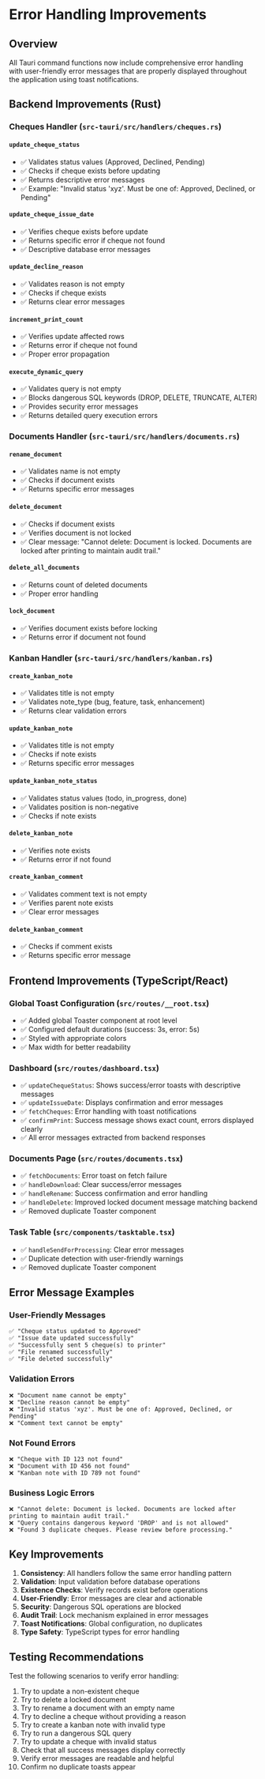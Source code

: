 # Error Handling Improvements

## Overview
All Tauri command functions now include comprehensive error handling with user-friendly error messages that are properly displayed throughout the application using toast notifications.

## Backend Improvements (Rust)

### Cheques Handler (`src-tauri/src/handlers/cheques.rs`)

#### `update_cheque_status`
- ✅ Validates status values (Approved, Declined, Pending)
- ✅ Checks if cheque exists before updating
- ✅ Returns descriptive error messages
- ✅ Example: "Invalid status 'xyz'. Must be one of: Approved, Declined, or Pending"

#### `update_cheque_issue_date`
- ✅ Verifies cheque exists before update
- ✅ Returns specific error if cheque not found
- ✅ Descriptive database error messages

#### `update_decline_reason`
- ✅ Validates reason is not empty
- ✅ Checks if cheque exists
- ✅ Returns clear error messages

#### `increment_print_count`
- ✅ Verifies update affected rows
- ✅ Returns error if cheque not found
- ✅ Proper error propagation

#### `execute_dynamic_query`
- ✅ Validates query is not empty
- ✅ Blocks dangerous SQL keywords (DROP, DELETE, TRUNCATE, ALTER)
- ✅ Provides security error messages
- ✅ Returns detailed query execution errors

### Documents Handler (`src-tauri/src/handlers/documents.rs`)

#### `rename_document`
- ✅ Validates name is not empty
- ✅ Checks if document exists
- ✅ Returns specific error messages

#### `delete_document`
- ✅ Checks if document exists
- ✅ Verifies document is not locked
- ✅ Clear message: "Cannot delete: Document is locked. Documents are locked after printing to maintain audit trail."

#### `delete_all_documents`
- ✅ Returns count of deleted documents
- ✅ Proper error handling

#### `lock_document`
- ✅ Verifies document exists before locking
- ✅ Returns error if document not found

### Kanban Handler (`src-tauri/src/handlers/kanban.rs`)

#### `create_kanban_note`
- ✅ Validates title is not empty
- ✅ Validates note_type (bug, feature, task, enhancement)
- ✅ Returns clear validation errors

#### `update_kanban_note`
- ✅ Validates title is not empty
- ✅ Checks if note exists
- ✅ Returns specific error messages

#### `update_kanban_note_status`
- ✅ Validates status values (todo, in_progress, done)
- ✅ Validates position is non-negative
- ✅ Checks if note exists

#### `delete_kanban_note`
- ✅ Verifies note exists
- ✅ Returns error if not found

#### `create_kanban_comment`
- ✅ Validates comment text is not empty
- ✅ Verifies parent note exists
- ✅ Clear error messages

#### `delete_kanban_comment`
- ✅ Checks if comment exists
- ✅ Returns specific error message

## Frontend Improvements (TypeScript/React)

### Global Toast Configuration (`src/routes/__root.tsx`)
- ✅ Added global Toaster component at root level
- ✅ Configured default durations (success: 3s, error: 5s)
- ✅ Styled with appropriate colors
- ✅ Max width for better readability

### Dashboard (`src/routes/dashboard.tsx`)
- ✅ `updateChequeStatus`: Shows success/error toasts with descriptive messages
- ✅ `updateIssueDate`: Displays confirmation and error messages
- ✅ `fetchCheques`: Error handling with toast notifications
- ✅ `confirmPrint`: Success message shows exact count, errors displayed clearly
- ✅ All error messages extracted from backend responses

### Documents Page (`src/routes/documents.tsx`)
- ✅ `fetchDocuments`: Error toast on fetch failure
- ✅ `handleDownload`: Clear success/error messages
- ✅ `handleRename`: Success confirmation and error handling
- ✅ `handleDelete`: Improved locked document message matching backend
- ✅ Removed duplicate Toaster component

### Task Table (`src/components/tasktable.tsx`)
- ✅ `handleSendForProcessing`: Clear error messages
- ✅ Duplicate detection with user-friendly warnings
- ✅ Removed duplicate Toaster component

## Error Message Examples

### User-Friendly Messages
```
✅ "Cheque status updated to Approved"
✅ "Issue date updated successfully"
✅ "Successfully sent 5 cheque(s) to printer"
✅ "File renamed successfully"
✅ "File deleted successfully"
```

### Validation Errors
```
❌ "Document name cannot be empty"
❌ "Decline reason cannot be empty"
❌ "Invalid status 'xyz'. Must be one of: Approved, Declined, or Pending"
❌ "Comment text cannot be empty"
```

### Not Found Errors
```
❌ "Cheque with ID 123 not found"
❌ "Document with ID 456 not found"
❌ "Kanban note with ID 789 not found"
```

### Business Logic Errors
```
❌ "Cannot delete: Document is locked. Documents are locked after printing to maintain audit trail."
❌ "Query contains dangerous keyword 'DROP' and is not allowed"
❌ "Found 3 duplicate cheques. Please review before processing."
```

## Key Improvements

1. **Consistency**: All handlers follow the same error handling pattern
2. **Validation**: Input validation before database operations
3. **Existence Checks**: Verify records exist before operations
4. **User-Friendly**: Error messages are clear and actionable
5. **Security**: Dangerous SQL operations are blocked
6. **Audit Trail**: Lock mechanism explained in error messages
7. **Toast Notifications**: Global configuration, no duplicates
8. **Type Safety**: TypeScript types for error handling

## Testing Recommendations

Test the following scenarios to verify error handling:

1. Try to update a non-existent cheque
2. Try to delete a locked document
3. Try to rename a document with an empty name
4. Try to decline a cheque without providing a reason
5. Try to create a kanban note with invalid type
6. Try to run a dangerous SQL query
7. Try to update a cheque with invalid status
8. Check that all success messages display correctly
9. Verify error messages are readable and helpful
10. Confirm no duplicate toasts appear
